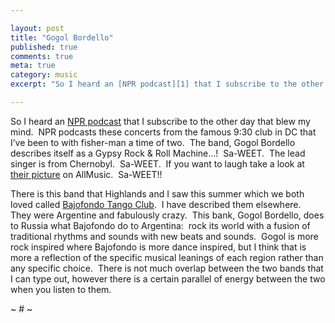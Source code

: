 ```yaml
---

layout: post
title: "Gogol Bordello"
published: true
comments: true
meta: true
category: music
excerpt: "So I heard an [NPR podcast][1] that I subscribe to the other day that blew my mind.  NPR podcasts these concerts from the famous 9:30 club in DC that I’ve been to with fisher-man a time of two.  The band, Gogol Bordello describes itself as a Gypsy Rock & Roll Machine…!  Sa-WEET.  The lead singer is from Chernobyl.  Sa-WEET.  If you want to laugh take a look at [their picture][2] on AllMusic.  Sa-WEET!!"

---
```


So I heard an [NPR podcast][1] that I subscribe to the other day that blew my mind.  NPR podcasts these concerts from the famous 9:30 club in DC that I’ve been to with fisher-man a time of two.  The band, Gogol Bordello describes itself as a Gypsy Rock & Roll Machine…!  Sa-WEET.  The lead singer is from Chernobyl.  Sa-WEET.  If you want to laugh take a look at [their picture][2] on AllMusic.  Sa-WEET!!

 [1]: http://www.npr.org/templates/story/story.php?storyId=11907007
 [2]: http://wc05.allmusic.com/cg/amg.dll?p=amg&searchlink=GOGOL|BORDELLO&sql=11:fpfuxq90ldfe~T0

There is this band that Highlands and I saw this summer which we both loved called [Bajofondo Tango Club][3].  I have described them elsewhere.  They were Argentine and fabulously crazy.  This bank, Gogol Bordello, does to Russia what Bajofondo do to Argentina:  rock its world with a fusion of traditional rhythms and sounds with new beats and sounds.  Gogol is more rock inspired where Bajofondo is more dance inspired, but I think that is more a reflection of the specific musical leanings of each region rather than any specific choice.  There is not much overlap between the two bands that I can type out, however there is a certain parallel of energy between the two when you listen to them.  

 [3]: http://wc05.allmusic.com/cg/amg.dll?p=amg&searchlink=BAJOFONDO&sql=11:hcftxqw0ldse~T0

~ # ~